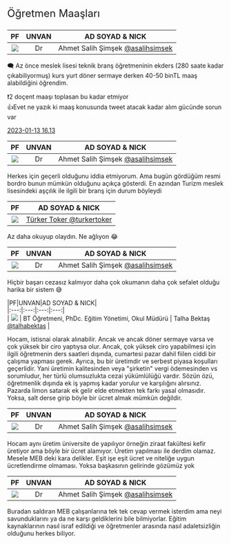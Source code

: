 <link href="../styles.css" rel="stylesheet"> 
<p style="font-size:24px"> Öğretmen Maaşları </p>

|PF|UNVAN|AD SOYAD & NICK|  
|:---:|:---:|:---:|  
|  ![](https://pbs.twimg.com/profile_images/1577979975180894209/Y7J7MloD_bigger.jpg) | Dr | Ahmet  Salih  Şimşek [@asalihsimsek](https://twitter.com/asalihsimsek) |

🗨️ Az önce meslek lisesi teknik branş öğretmeninin ekders (280 saate kadar çıkabiliyormuş) kurs yurt döner sermaye derken 40-50 binTL maaş alabildiğini öğrendim.   

❗️2 doçent maaşı toplasan bu kadar etmiyor   
👍Evet ne yazık ki maaş konusunda tweet atacak kadar alım gücünde sorun var  

[2023-01-13 16.13](https://twitter.com/asalihsimsek/status/1613886884110893057)

[](https://twitter.com/asalihsimsek/status/1613963517534818304)

|PF|UNVAN|AD SOYAD & NICK|  
|:---:|:---:|:---:|  
|  ![](https://pbs.twimg.com/profile_images/1577979975180894209/Y7J7MloD_bigger.jpg) | Dr | Ahmet  Salih  Şimşek [@asalihsimsek](https://twitter.com/asalihsimsek) |

Herkes için geçerli olduğunu iddia etmiyorum. Ama bugün gördüğüm resmi bordro bunun mümkün olduğunu açıkça gösterdi. En azından Turizm meslek lisesindeki aşçılık ile ilgili bir branş için durum böyleydi

[](https://twitter.com/turkertoker/status/1613944082866343936)

|PF|AD SOYAD & NICK|  
|:---:|:---:|  
| ![](https://pbs.twimg.com/profile_images/1598456574040752128/GMPJdQA9_bigger.jpg) | [Türker Toker @turkertoker](https://twitter.com/turkertoker) |

Az daha okuyup olaydın. Ne ağlıyon 😂

[](https://twitter.com/asalihsimsek/status/1613963770782515201)

|PF|UNVAN|AD SOYAD & NICK|  
|:---:|:---:|:---:|  
|  ![](https://pbs.twimg.com/profile_images/1577979975180894209/Y7J7MloD_bigger.jpg) | Dr | Ahmet  Salih  Şimşek [@asalihsimsek](https://twitter.com/asalihsimsek) |

Hiçbir başarı cezasız kalmıyor daha çok okumanın daha çok sefalet olduğu harika bir sistem 😅

[](https://twitter.com/talhabektas/status/1613968188907159552)

|PF|UNVAN|AD SOYAD & NICK|  
|:---:|:---:|:---:|:---:|  
|  ![](https://pbs.twimg.com/profile_images/1541806763535749120/VfxxbLgF_bigger.jpg) | BT Öğretmeni, PhDc. Eğitim Yönetimi, Okul Müdürü  | Talha Bektaş [@talhabektas](https://twitter.com/talhabektas/) |

Hocam, istisnai olarak alınabilir. Ancak ve ancak döner sermaye varsa ve çok yüksek bir ciro yaptıysa olur. Ancak, çok yüksek ciro yapabilmesi için ilgili öğretmenin ders saatleri dışında, cumartesi pazar dahil fiilen ciddi bir çalışma yapması gerek. Ayrıca, bu bir üretimdir  ve serbest piyasa koşulları geçerlidir. Yani üretimin kalitesinden veya "şirketin" vergi ödemesinden vs sorumludur, her türlü olumsuzlukta cezai yükümlülüğü vardır. 
Sözün özü, öğretmenlik dışında ek iş yapmış kadar yorulur ve karşılığını alırsınız. Pazarda limon satarak ek gelir elde etmekten tek farkı yasal olmasıdır. Yoksa, salt derse girip böyle bir ücret almak mümkün değildir.

[](https://twitter.com/asalihsimsek/status/1613969772852412436)

|PF|UNVAN|AD SOYAD & NICK|  
|:---:|:---:|:---:|  
| ![](https://pbs.twimg.com/profile_images/1577979975180894209/Y7J7MloD_bigger.jpg) | Dr | Ahmet  Salih  Şimşek [@asalihsimsek](https://twitter.com/asalihsimsek) |

Hocam aynı üretim üniversite de yapılıyor örneğin ziraat fakültesi kefir üretiyor ama böyle bir ücret alamıyor. Üretim yapılması ile derdim olamaz. Mesele MEB deki kara delikler. Eşit işe eşit ücret ve niteliğe uygun ücretlendirme olmaması. Yoksa başkasının gelirinde gözümüz yok

[](https://twitter.com/asalihsimsek/status/1613990417447456787)

|PF|UNVAN|AD SOYAD & NICK|  
|:---:|:---:|:---:|  
|  ![](https://pbs.twimg.com/profile_images/1577979975180894209/Y7J7MloD_bigger.jpg) | Dr | Ahmet  Salih  Şimşek [@asalihsimsek](https://twitter.com/asalihsimsek) |

Buradan saldıran MEB çalışanlarına tek tek cevap vermek isterdim ama neyi savunduklarını ya da ne karşı geldiklerini bile bilmiyorlar. Eğitim kaynaklarının nasıl israf edildiği ve öğretmenler arasında nasıl adaletsizliğin olduğunu herkes biliyor.
